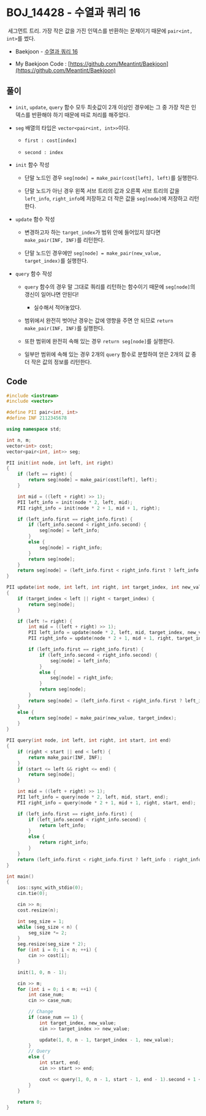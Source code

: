 # BOJ_14428 - 수열과 쿼리 16

&nbsp;세그먼트 트리. 가장 작은 값을 가진 인덱스를 반환하는 문제이기 때문에 `pair<int, int>`를 썼다.

- Baekjoon - [수열과 쿼리 16](https://www.acmicpc.net/problem/14428)

- My Baekjoon Code : [https://github.com/Meantint/Baekjoon](https://github.com/Meantint/Baekjoon)

## 풀이

- `init`, `update`, `query` 함수 모두 최솟값이 2개 이상인 경우에는 그 중 가장 작은 인덱스를 반환해야 하기 때문에 따로 처리를 해주었다.

- `seg` 배열의 타입은 `vector<pair<int, int>>`이다.

  - `first : cost[index]`

  - `second : index`

- `init` 함수 작성

  - 단말 노드인 경우 `seg[node] = make_pair(cost[left], left)`를 실행한다.

  - 단말 노드가 아닌 경우 왼쪽 서브 트리의 값과 오른쪽 서브 트리의 값을 `left_info`, `right_info`에 저장하고 더 작은 값을 `seg[node]`에 저장하고 리턴한다.

- `update` 함수 작성

  - 변경하고자 하는 `target_index`가 범위 안에 들어있지 않다면 `make_pair(INF, INF)`를 리턴한다.

  - 단말 노드인 경우에만 `seg[node] = make_pair(new_value, target_index)`를 실행한다.

- `query` 함수 작성

  - `query` 함수의 경우 말 그대로 쿼리를 리턴하는 함수이기 때문에 `seg[node]`의 갱신이 일어나면 안된다!

    - 실수해서 적어놓았다.

  - 범위에서 완전히 벗어난 경우는 값에 영향을 주면 안 되므로 `return make_pair(INF, INF)`를 실행한다.

  - 또한 범위에 완전히 속해 있는 경우 `return seg[node]`를 실행한다.

  - 일부만 범위에 속해 있는 경우 2개의 `query` 함수로 분할하여 얻은 2개의 값 중 더 작은 값의 정보를 리턴한다.

## Code

```cpp
#include <iostream>
#include <vector>

#define PII pair<int, int>
#define INF 2112345678

using namespace std;

int n, m;
vector<int> cost;
vector<pair<int, int>> seg;

PII init(int node, int left, int right)
{
    if (left == right) {
        return seg[node] = make_pair(cost[left], left);
    }

    int mid = ((left + right) >> 1);
    PII left_info = init(node * 2, left, mid);
    PII right_info = init(node * 2 + 1, mid + 1, right);

    if (left_info.first == right_info.first) {
        if (left_info.second < right_info.second) {
            seg[node] = left_info;
        }
        else {
            seg[node] = right_info;
        }
        return seg[node];
    }
    return seg[node] = (left_info.first < right_info.first ? left_info : right_info);
}

PII update(int node, int left, int right, int target_index, int new_value)
{
    if (target_index < left || right < target_index) {
        return seg[node];
    }

    if (left != right) {
        int mid = ((left + right) >> 1);
        PII left_info = update(node * 2, left, mid, target_index, new_value);
        PII right_info = update(node * 2 + 1, mid + 1, right, target_index, new_value);

        if (left_info.first == right_info.first) {
            if (left_info.second < right_info.second) {
                seg[node] = left_info;
            }
            else {
                seg[node] = right_info;
            }
            return seg[node];
        }
        return seg[node] = (left_info.first < right_info.first ? left_info : right_info);
    }
    else {
        return seg[node] = make_pair(new_value, target_index);
    }
}

PII query(int node, int left, int right, int start, int end)
{
    if (right < start || end < left) {
        return make_pair(INF, INF);
    }
    if (start <= left && right <= end) {
        return seg[node];
    }

    int mid = ((left + right) >> 1);
    PII left_info = query(node * 2, left, mid, start, end);
    PII right_info = query(node * 2 + 1, mid + 1, right, start, end);

    if (left_info.first == right_info.first) {
        if (left_info.second < right_info.second) {
            return left_info;
        }
        else {
            return right_info;
        }
    }
    return (left_info.first < right_info.first ? left_info : right_info);
}

int main()
{
    ios::sync_with_stdio(0);
    cin.tie(0);

    cin >> n;
    cost.resize(n);

    int seg_size = 1;
    while (seg_size < n) {
        seg_size *= 2;
    }
    seg.resize(seg_size * 2);
    for (int i = 0; i < n; ++i) {
        cin >> cost[i];
    }

    init(1, 0, n - 1);

    cin >> m;
    for (int i = 0; i < m; ++i) {
        int case_num;
        cin >> case_num;

        // Change
        if (case_num == 1) {
            int target_index, new_value;
            cin >> target_index >> new_value;

            update(1, 0, n - 1, target_index - 1, new_value);
        }
        // Query
        else {
            int start, end;
            cin >> start >> end;

            cout << query(1, 0, n - 1, start - 1, end - 1).second + 1 << '\n';
        }
    }

    return 0;
}
```
